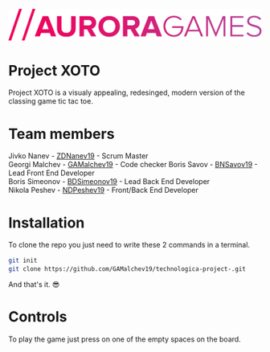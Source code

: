 ![XOTO Logo](images/AURORAGAMES.png)
# Project XOTO

Project XOTO is a visualy appealing, redesinged, modern version of the classing game tic tac toe.

# Team members

Jivko Nanev - [ZDNanev19](https://github.com/ZDNanev19) - Scrum Master  
Georgi Malchev - [GAMalchev19](https://github.com/GAMalchev19) - Code checker
Boris Savov - [BNSavov19](https://github.com/BNSavov19) - Lead Front End Developer  
Boris Simeonov - [BDSimeonov19](https://github.com/BDSimeonov19) - Lead Back End Developer  
Nikola Peshev - [NDPeshev19](https://github.com/NDPeshev19) - Front/Back End Developer

# Installation

To clone the repo you just need to write these 2 commands in a terminal.

```bash
git init
git clone https://github.com/GAMalchev19/technologica-project-.git
```

And that's it. 😎

# Controls

To play the game just press on one of the empty spaces on the board.
